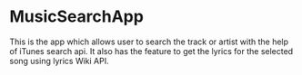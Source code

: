 # MusicSearchApp

This is the app which allows user to search the track or artist with the help of iTunes search api. It also has the feature to get the lyrics for the selected song using lyrics Wiki API.
